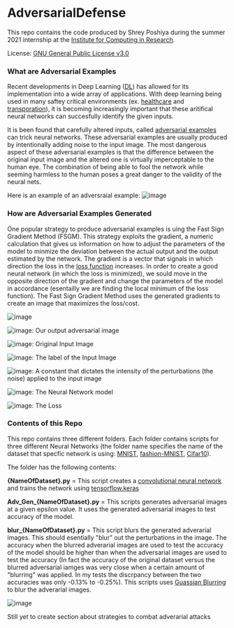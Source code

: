 # AdversarialDefense

This repo contains the code produced by Shrey Poshiya during the summer 2021 internship at the [Institute for Computing in Research](https://computinginresearch.org/). 

License: [GNU General Public License v3.0](https://www.gnu.org/licenses/gpl-3.0.en.html)

### What are Adversarial Examples

Recent developments in Deep Learning ([DL](https://en.wikipedia.org/wiki/Deep_learning)) has allowed for its implementation into a wide array of applications. With deep learning being used in many saftey critical environments (ex. [healthcare](https://www.ncbi.nlm.nih.gov/pmc/articles/PMC6945006/) and [transporation](https://mobility.mit.edu/machine-learning)), it is becoming increasingly important that these aritifical neural networks can succesfully identify the given inputs.

It is been found that carefully altered inputs, called [adversarial examples](https://arxiv.org/abs/1412.6572) can trick neural networks. These adversarial examples are usually produced by intentionally adding noise to the input image. The most dangerous aspect of these adversarial examples is that the difference between the original input image and the altered one is virtually imperceptable to the human eye. The combination of being able to fool the network while seeming harmless to the human poses a great danger to the validity of the neural nets. 

Here is an example of an adversraial example:
![image](https://user-images.githubusercontent.com/86625362/125666483-09db1541-f6f7-4597-b9f0-56f779ba0a40.png)

### How are Adversarial Examples Generated

One popular strategy to produce adversarial examples is uing the Fast Sign Gradient Method (FSGM). This strategy exploits the gradient, a numeric calculation that gives us information on how to adjust the parameters of the model to minmize the deviation between the actual output and the output estimated by the network. The gradient is a vector that signals in which direction the loss in the [loss function](https://en.wikipedia.org/wiki/Loss_function) increases. In order to create a good neural network (in which the loss is minimized), we sould move in the opposite direction of the gradient and change the parameters of the model in accordance (esentailly we are finding the local minimum of the loss function). The Fast Sign Gradient Method uses the generated gradients to create an image that maximizes the loss/cost.


![image](https://user-images.githubusercontent.com/86625362/125686603-1c5dfa98-3185-4515-84d4-e5be6c0e14e6.png)

![image](https://user-images.githubusercontent.com/86625362/125686712-40e1a999-8f47-47bb-b6ca-aad42458e2eb.png): Our output adversarial image 

![image](https://user-images.githubusercontent.com/86625362/125686803-f3348a3a-50df-4119-bdc0-f9ce7b07d34d.png): Original Input Image

![image](https://user-images.githubusercontent.com/86625362/125686859-85448ff8-4f98-43fa-86de-ab864ab41f72.png): The label of the Input Image

![image](https://user-images.githubusercontent.com/86625362/125686911-7bdd529f-f2f9-4df6-b8ae-2408e17a087b.png): A constant that dictates the intensity of the perturbations (the noise) applied to the input image

![image](https://user-images.githubusercontent.com/86625362/125687293-b09136fb-42bb-4f04-a8cd-ed0cad3c3f16.png): The Neural Network model

![image](https://user-images.githubusercontent.com/86625362/125687333-06adcf8e-d33d-4ac3-8d39-ca6821062fb2.png): The Loss

### Contents of this Repo

This repo contains three different folders. Each folder contains scripts for three different Neural Networks (the folder name specifies the name of the dataset that specfic network is using: [MNIST](http://yann.lecun.com/exdb/mnist/), [fashion-MNIST](https://github.com/zalandoresearch/fashion-mnist), [Cifar10](https://www.cs.toronto.edu/~kriz/cifar.html)). 

The folder has the following contents:

**{NameOfDataset}.py** = This script creates a [convolutional neural network](https://en.wikipedia.org/wiki/Convolutional_neural_network) and trains the network using [tensorflow.keras](https://keras.io/about/)

**Adv_Gen_{NameOfDataset}.py** = This scripts generates adversarial images at a given epsilon value. It uses the generated adversarial images to test accuracy of the model.

**blur_{NameOfDataset}.py** = This script blurs the generated adverarial images. This should esentially "blur" out the perturbations in the image. The accuracy when the blurred adverarial images are used to test the accuracy of the model should be higher than when the adversarial images are used to test the accuracy (In fact the accuracy of the original dataset versus the blurred adversarial iamges was very close when a certain amount of "blurring" was applied. In my tests the discrpancy between the two accuracies was only -0.13% to -0.25%). This scripts uses [Guassian Blurring](https://en.wikipedia.org/wiki/Gaussian_blur#:~:text=In%20image%20processing%2C%20a%20Gaussian,image%20noise%20and%20reduce%20detail.) to blur the adverarial images.



![image](https://user-images.githubusercontent.com/86625362/125684261-121ec6a9-114b-4149-8e0e-fcfa4b622c9d.png)

Still yet to create section about strategies to combat adverarial attacks













